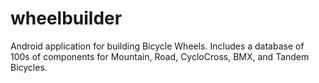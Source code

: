 wheelbuilder
============

Android application for building Bicycle Wheels.  Includes a database of 100s of components for Mountain, Road, CycloCross, BMX, and Tandem Bicycles.
